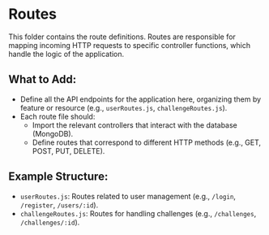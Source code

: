 # Routes

This folder contains the route definitions. Routes are responsible for mapping incoming HTTP requests to specific controller functions, which handle the logic of the application.

## What to Add:
- Define all the API endpoints for the application here, organizing them by feature or resource (e.g., `userRoutes.js`, `challengeRoutes.js`).
- Each route file should:
  - Import the relevant controllers that interact with the database (MongoDB).
  - Define routes that correspond to different HTTP methods (e.g., GET, POST, PUT, DELETE).

## Example Structure:
- `userRoutes.js`: Routes related to user management (e.g., `/login`, `/register`, `/users/:id`).
- `challengeRoutes.js`: Routes for handling challenges (e.g., `/challenges`, `/challenges/:id`).